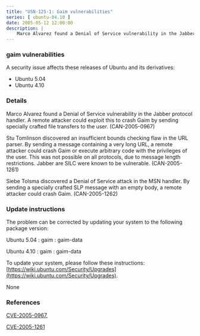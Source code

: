 ```yaml
---
title: "USN-125-1: Gaim vulnerabilities"
series: [ ubuntu-04.10 ]
date: 2005-05-12 12:00:00
description: |
    Marco Alvarez found a Denial of Service vulnerability in the Jabber protocol handler. A remote attacker could exploit this to crash Gaim by sending specially crafted file transfers to the user. (CAN-2005-0967)
--- 
```

 
### gaim vulnerabilities

A security issue affects these releases of Ubuntu and its derivatives:

* Ubuntu 5.04
* Ubuntu 4.10

### Details

Marco Alvarez found a Denial of Service vulnerability in the Jabber protocol handler. A remote attacker could exploit this to crash Gaim by sending specially crafted file transfers to the user. (CAN-2005-0967)

Stu Tomlinson discovered an insufficient bounds checking flaw in the URL parser. By sending a message containing a very long URL, a remote attacker could crash Gaim or execute arbitrary code with the privileges of the user. This was not possible on all protocols, due to message length restrictions. Jabber are SILC were known to be vulnerable. (CAN-2005-1261)

Siebe Tolsma discovered a Denial of Service attack in the MSN handler. By sending a specially crafted SLP message with an empty body, a remote attacker could crash Gaim. (CAN-2005-1262)

### Update instructions

The problem can be corrected by updating your system to the following package version:

Ubuntu 5.04
 : gaim 
 : gaim-data 

Ubuntu 4.10
 : gaim 
 : gaim-data 

To update your system, please follow these instructions: [https://wiki.ubuntu.com/Security/Upgrades](https://wiki.ubuntu.com/Security/Upgrades).

None

### References

 [CVE-2005-0967](http://people.ubuntu.com/~ubuntu-security/cve/CVE-2005-0967), 

 [CVE-2005-1261](http://people.ubuntu.com/~ubuntu-security/cve/CVE-2005-1261)
 
